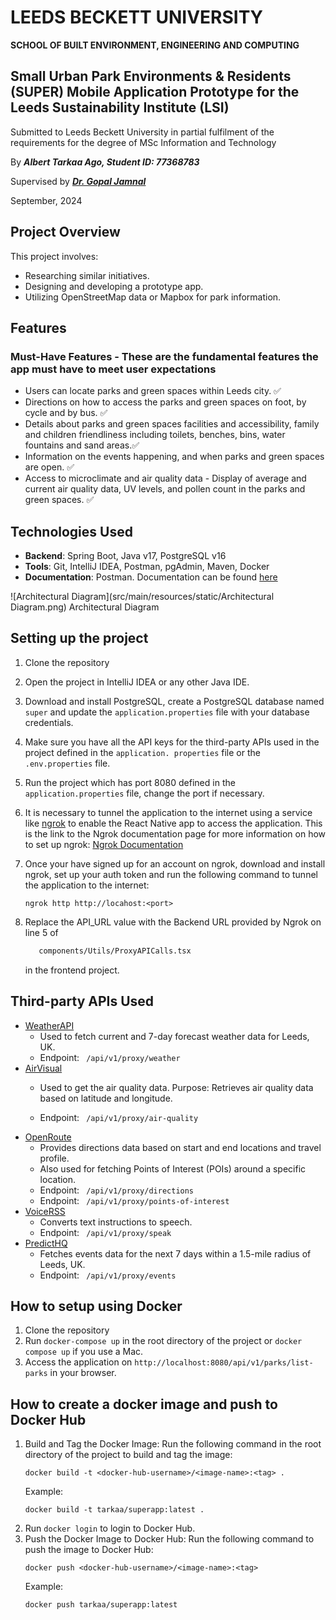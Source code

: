 # LEEDS BECKETT UNIVERSITY
**SCHOOL OF BUILT ENVIRONMENT, ENGINEERING AND COMPUTING**


## Small Urban Park Environments &amp; Residents (SUPER) Mobile Application Prototype for the Leeds Sustainability Institute (LSI)

Submitted to Leeds Beckett University in partial fulfilment of the requirements for the degree of MSc Information and Technology

By ***Albert Tarkaa Ago, Student ID: 77368783***

Supervised by ***[Dr. Gopal Jamnal](https://www.leedsbeckett.ac.uk/staff/dr-gopal-jamnal)***

September, 2024


## Project Overview

This project involves:
- Researching similar initiatives.
- Designing and developing a prototype app.
- Utilizing OpenStreetMap data or Mapbox for park information.

## Features

### Must-Have Features - These are the fundamental features the app must have to meet user expectations

- Users can locate parks and green spaces within Leeds city. &#9989;
- Directions on how to access the parks and green spaces on foot, by cycle and by bus. &#9989;
- Details about parks and green spaces facilities and accessibility, family and children friendliness including toilets, benches, bins, water fountains and sand areas.&#9989;
- Information on the events happening, and when parks and green spaces are open. &#9989;
- Access to microclimate and air quality data - Display of average and current air quality data, UV levels, and pollen count in the parks and green spaces. &#9989;

## Technologies Used
- **Backend**: Spring Boot, Java v17, PostgreSQL v16
- **Tools**: Git, IntelliJ IDEA, Postman, pgAdmin, Maven, Docker
- **Documentation**: Postman. Documentation can be found [here](https://documenter.getpostman.com/view/32686033/2sA3s7kpho)

![Architectural Diagram](src/main/resources/static/Architectural Diagram.png)
Architectural Diagram

## Setting up the project
1. Clone the repository
2. Open the project in IntelliJ IDEA or any other Java IDE.
3. Download and install PostgreSQL, create a PostgreSQL database named `super` and update the `application.properties` 
   file with your database 
   credentials.
4. Make sure you have all the API keys for the third-party APIs used in the project defined in the `application.
   properties` file or the `.env.properties` file.
5. Run the project which has port 8080 defined in the `application.properties` file, change the port if necessary.
6. It is necessary to tunnel the application to the internet using a service like [ngrok](https://ngrok.com) to enable 
   the React Native app to access the application. This is the link to the Ngrok documentation page for more 
   information on how to set up ngrok: [Ngrok Documentation](https://ngrok.com/docs/getting-started)
7. Once your have signed up for an account on ngrok, download and install ngrok, set up your auth token and run the 
   following 
   command to tunnel 
   the application to the internet:
   ```shell
   ngrok http http://locahost:<port>
   ```
8. Replace the API_URL value with the Backend URL provided by Ngrok on line 5 of

   ```bash
      components/Utils/ProxyAPICalls.tsx
   ```
   in the frontend project.

## Third-party APIs Used
- [WeatherAPI](https://https://www.weatherapi.com)
    - Used to fetch current and 7-day forecast weather data for Leeds, UK.
    - Endpoint: ``` 
                    /api/v1/proxy/weather
                 ```
- [AirVisual](https://www.iqair.com)
  - Used to get the air quality data.
    Purpose: Retrieves air quality data based on latitude and longitude.
    
  - Endpoint: ``` 
                  /api/v1/proxy/air-quality
               ``` 
- [OpenRoute](https://openrouteservice.org)
    - Provides directions data based on start and end locations and travel profile.
    - Also used for fetching Points of Interest (POIs) around a specific location.
    - Endpoint: ``` 
                    /api/v1/proxy/directions
                 ```
    - Endpoint: ``` 
                    /api/v1/proxy/points-of-interest
                 ```
- [VoiceRSS](http://www.voicerss.org)
    - Converts text instructions to speech.
    - Endpoint: ``` 
                    /api/v1/proxy/speak
                 ```
- [PredictHQ](https://www.predicthq.com)
    - Fetches events data for the next 7 days within a 1.5-mile radius of Leeds, UK.
    - Endpoint: ``` 
                    /api/v1/proxy/events
                 ```



## How to setup using Docker
1. Clone the repository
2. Run `docker-compose up` in the root directory of the project or `docker compose up` if you use a Mac.
3. Access the application on `http://localhost:8080/api/v1/parks/list-parks` in your browser.

## How to create a docker image and push to Docker Hub
1. Build and Tag the Docker Image: Run the following command in the root directory of the project to build and tag the image:
    ```shell
   docker build -t <docker-hub-username>/<image-name>:<tag> .
    ```
    Example:
    ```shell
   docker build -t tarkaa/superapp:latest .
    ```
2. Run `docker login` to login to Docker Hub.
3. Push the Docker Image to Docker Hub: Run the following command to push the image to Docker Hub:
    ```shell
   docker push <docker-hub-username>/<image-name>:<tag>
    ```
    Example:
    ```shell
   docker push tarkaa/superapp:latest
    ```
